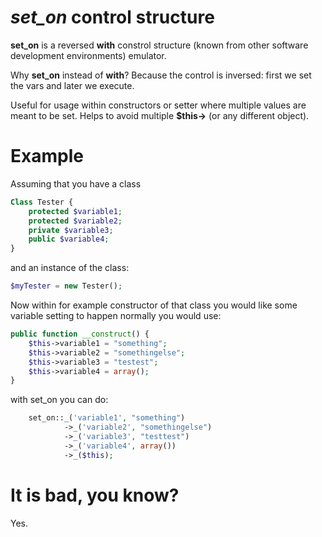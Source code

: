 *set_on* control structure
========================
**set_on** is a reversed **with** constrol structure (known from other software development environments) emulator.

Why **set_on** instead of **with**? Because the control is inversed: first we set the vars and later we execute.

Useful for usage within constructors or setter where multiple values are meant to be set.
Helps to avoid multiple **$this->** (or any different object).

Example
=======

Assuming that you have a class
````php
Class Tester {
    protected $variable1;
    protected $variable2;
    private $variable3;
    public $variable4;
}
````

and an instance of the class:
````php
$myTester = new Tester();
````

Now within for example constructor of that class you would like some variable setting to happen normally you would use:
````php
public function __construct() {
    $this->variable1 = "something";
    $this->variable2 = "somethingelse";
    $this->variable3 = "testest";
    $this->variable4 = array();
}
````

with set_on you can do:
````php
    set_on::_('variable1', "something")
            ->_('variable2', "somethingelse")
            ->_('variable3', "testtest")
            ->_('variable4', array())
            ->_($this);
````

It is bad, you know?
====================
Yes.

